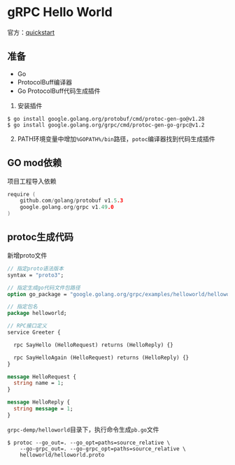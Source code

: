 # gRPC Hello World

官方：[quickstart](https://grpc.io/docs/languages/go/quickstart/)

## 准备

- Go
- ProtocolBuff编译器 
- Go ProtocolBuff代码生成插件
1. 安装插件
```shell
$ go install google.golang.org/protobuf/cmd/protoc-gen-go@v1.28
$ go install google.golang.org/grpc/cmd/protoc-gen-go-grpc@v1.2
```
2. PATH环境变量中增加`%GOPATH%/bin`路径，`potoc`编译器找到代码生成插件

## GO mod依赖

项目工程导入依赖
```go
require (
	github.com/golang/protobuf v1.5.3
	google.golang.org/grpc v1.49.0
)
```

## protoc生成代码

新增proto文件

```proto
// 指定proto语法版本
syntax = "proto3";

// 指定生成go代码文件包路径
option go_package = "google.golang.org/grpc/examples/helloworld/helloworld";

// 指定包名
package helloworld;

// RPC接口定义
service Greeter {

  rpc SayHello (HelloRequest) returns (HelloReply) {}

  rpc SayHelloAgain (HelloRequest) returns (HelloReply) {}
}

message HelloRequest {
  string name = 1;
}

message HelloReply {
  string message = 1;
}
```

`grpc-demp/helloworld`目录下，执行命令生成`pb.go`文件
```shell
$ protoc --go_out=. --go_opt=paths=source_relative \
    --go-grpc_out=. --go-grpc_opt=paths=source_relative \
    helloworld/helloworld.proto
```
